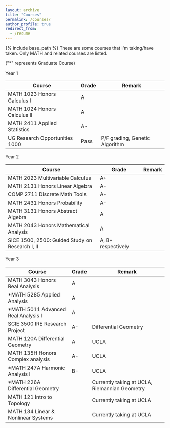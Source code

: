 ```yaml
---
layout: archive
title: "Courses"
permalink: /courses/
author_profile: true
redirect_from:
  - /resume
---
```

{% include base_path %}
These are some courses that I'm taking/have taken. Only MATH and related courses are listed. 

("*" represents Graduate Course)

Year 1

| Course                         | Grade | Remark                         |
| ------------------------------ | ----- | ------------------------------ |
| MATH 1023 Honors Calculus I    | A     |                                |
| MATH 1024 Honors Calculus II   | A     |                                |
| MATH 2411 Applied Statistics   | A-    |                                |
| UG Research Opportunities 1000 | Pass  | P/F grading, Genetic Algorithm |

Year 2

| Course                                           | Grade              | Remark |
| ------------------------------------------------ | ------------------ | ------ |
| MATH 2023 Multivariable Calculus                 | A+                 |        |
| MATH 2131 Honors Linear Algebra                  | A-                 |        |
| COMP 2711 Discrete Math Tools                    | A-                 |        |
| MATH 2431 Honors Probability                     | A-                 |        |
| MATH 3131 Honors Abstract Algebra                | A                  |        |
| MATH 2043 Honors Mathematical Analysis           | A                  |        |
| SICE 1500, 2500: Guided  Study on Research I, II | A, B+ respectively |        |

Year 3

| Course                              | Grade | Remark                                        |
| ----------------------------------- | ----- | --------------------------------------------- |
| MATH 3043 Honors Real Analysis      | A     |                                               |
| *MATH 5285 Applied Analysis         | A     |                                               |
| *MATH 5011 Advanced Real Analysis I | A     |                                               |
| SCIE 3500 IRE Research Project      | A-    | Differential Geometry                         |
| MATH 120A Differential Geometry     | A     | UCLA                                          |
| MATH 135H Honors Complex analysis   | A-    | UCLA                                          |
| *MATH 247A Harmonic Analysis I      | B-    | UCLA                                          |
| *MATH 226A Differential Geometry    |       | Currently taking at UCLA, Riemannian Geometry |
| MATH 121 Intro to Topology          |       | Currently taking at UCLA                      |
| MATH 134 Linear & Nonlinear Systems |       | Currently taking at UCLA                      |
